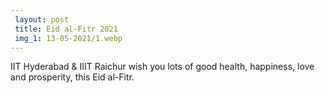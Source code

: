 ```yaml
---
 layout: post	
 title: Eid al-Fitr 2021
 img_1: 13-05-2021/1.webp
---
```


IIT Hyderabad & IIIT Raichur wish you lots of good health, happiness, love and prosperity, this Eid al-Fitr.
